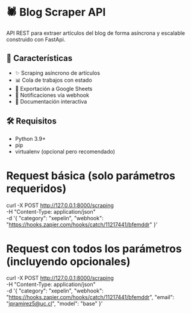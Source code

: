 # 🕷️ Blog Scraper API

API REST para extraer artículos del blog de forma asíncrona y escalable construido con FastApi.

## 🚀 Características

- ✨ Scraping asíncrono de artículos
- 📊 Cola de trabajos con estado
- 📝 Exportación a Google Sheets
- 🔔 Notificaciones vía webhook
- 📱 Documentación interactiva 

## 🛠️ Requisitos

- Python 3.9+
- pip
- virtualenv (opcional pero recomendado)

# Request básica (solo parámetros requeridos)
curl -X POST http://127.0.0.1:8000/scraping \
  -H "Content-Type: application/json" \
  -d '{
    "category": "xepelin",
    "webhook": "https://hooks.zapier.com/hooks/catch/11217441/bfemddr"
  }'

# Request con todos los parámetros (incluyendo opcionales)
curl -X POST http://127.0.0.1:8000/scraping \
  -H "Content-Type: application/json" \
  -d '{
    "category": "xepelin",
    "webhook": "https://hooks.zapier.com/hooks/catch/11217441/bfemddr",
    "email": "jpramirez5@uc.cl",
    "model": "base"
  }'